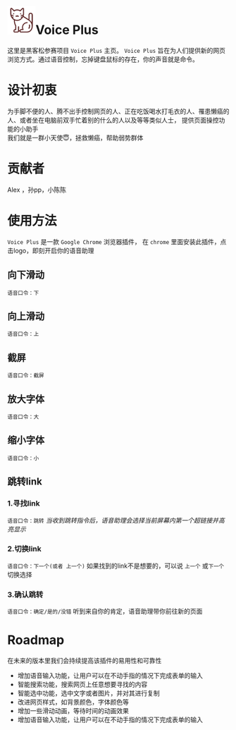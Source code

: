 # ![VoicePlus logo](https://github.com/git-hacker/404-team/blob/master/src/img/logo.png?raw=true)Voice Plus

这里是黑客松参赛项目 `Voice Plus` 主页。 `Voice Plus` 旨在为人们提供新的网页浏览方式。通过语音控制，忘掉键盘鼠标的存在，你的声音就是命令。

# 设计初衷   

为手脚不便的人、腾不出手控制网页的人、正在吃饭喝水打毛衣的人、罹患懒癌的人、或者坐在电脑前双手忙着别的什么的人以及等等类似人士，
提供页面操控功能的小助手  
我们就是一群小天使😇，拯救懒癌，帮助弱势群体  

# 贡献者  
Alex ，孙pp，小陈陈  

# 使用方法  

 `Voice Plus` 是一款 `Google Chrome` 浏览器插件，
在 `chrome` 里面安装此插件，点击logo，即刻开启你的语音助理

## 向下滑动  
``
语音口令：下  
``  
## 向上滑动    
``
语音口令：上
``  
## 截屏    
``
语音口令：截屏
``  
## 放大字体    
``
语音口令：大
``  
## 缩小字体    
``
语音口令：小
``
## 跳转link    

### 1.寻找link
``
语音口令：跳转
``
*当收到跳转指令后，语音助理会选择当前屏幕内第一个超链接并高亮显示*

### 2.切换link
``
语音口令：下一个(或者 上一个)
``
如果找到的link不是想要的，可以说 `上一个` 或`下一个` 切换选择

### 3.确认跳转
``
语音口令：确定/是的/没错
``
听到来自你的肯定，语音助理带你前往新的页面

# Roadmap
在未来的版本里我们会持续提高该插件的易用性和可靠性

* 增加语音输入功能，让用户可以在不动手指的情况下完成表单的输入
* 智能搜索功能，搜索网页上任意想要寻找的内容
* 智能选中功能，选中文字或者图片，并对其进行复制
* 改进网页样式，如背景颜色，字体颜色等
* 增加一些滑动动画，等待时间的动画效果
* 增加语音输入功能，让用户可以在不动手指的情况下完成表单的输入

